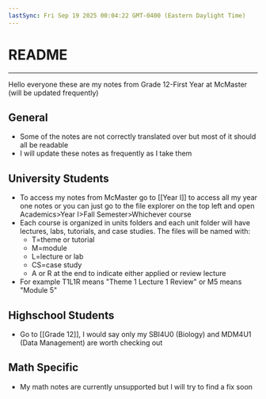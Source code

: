 ```yaml
---
lastSync: Fri Sep 19 2025 00:04:22 GMT-0400 (Eastern Daylight Time)
---
```

# README
---
Hello everyone these are my notes from Grade 12-First Year at McMaster (will be updated frequently)
## General
- Some of the notes are not correctly translated over but most of it should all be readable
- I will update these notes as frequently as I take them
## University Students
- To access my notes from McMaster go to [[Year I]] to access all my year one notes or you can just go to the file explorer on the top left and open Academics>Year I>Fall Semester>Whichever course
- Each course is organized in units folders and each unit folder will have lectures, labs, tutorials, and case studies. The files will be named with: 
	- T=theme or tutorial
	- M=module
	- L=lecture or lab
	- CS=case study
	- A or R at the end to indicate either applied or review lecture
- For example T1L1R means "Theme 1 Lecture 1 Review" or M5 means "Module 5"
## Highschool Students
- Go to [[Grade 12]], I would say only my SBI4U0 (Biology) and MDM4U1 (Data Management) are worth checking out
## Math Specific
- My math notes are currently unsupported but I will try to find a fix soon